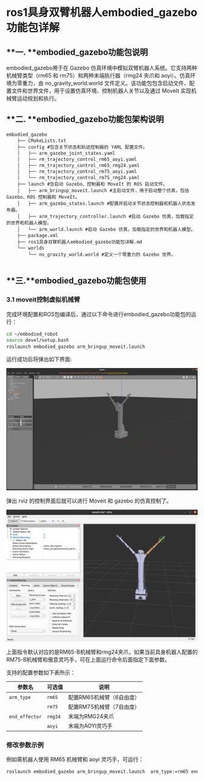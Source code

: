 #  ros1具身双臂机器人embodied_gazebo功能包详解



## **一. **embodied_gazebo功能包说明

embodied_gazebo用于在 Gazebo 仿真环境中模拟双臂机器人系统。它支持两种机械臂类型（rm65 和 rm75）和两种末端执行器（rmg24 夹爪和 aoyi）。仿真环境为零重力，由 no_gravity_world.world 文件定义。该功能包包含启动文件、配置文件和世界文件，用于设置仿真环境、控制机器人关节以及通过 MoveIt 实现机械臂运动规划和执行。

## **二. **embodied_gazebo功能包架构说明

```
embodied_gazebo
    ├── CMakeLists.txt
    ├── config #包含关节状态和轨迹控制器的 YAML 配置文件。
    │   ├── arm_gazebo_joint_states.yaml
    │   ├── rm_trajectory_control_rm65_aoyi.yaml
    │   ├── rm_trajectory_control_rm65_rmg24.yaml
    │   ├── rm_trajectory_control_rm75_aoyi.yaml
    │   └── rm_trajectory_control_rm75_rmg24.yaml
    ├── launch #含启动 Gazebo、控制器和 MoveIt 的 ROS 启动文件。
    │   ├── arm_bringup_moveit.launch #主启动文件，用于启动整个仿真，包括 Gazebo、ROS 控制器和 MoveIt。
    │   ├── arm_gazebo_states.launch #配置并启动关节状态控制器和机器人状态发布器。
    │   ├── arm_trajectory_controller.launch #启动 Gazebo 仿真，加载指定的世界和机器人模型。
    │   └── arm_world.launch #启动 Gazebo 仿真，加载指定的世界和机器人模型。
    ├── package.xml
    ├── ros1具身双臂机器人embodied_gazebo功能包详解.md
    └── worlds
        └── no_gravity_world.world #定义一个零重力的 Gazebo 世界。


```

## **三.**embodied_gazebo功能包使用

### 3.1 moveit控制虚拟机械臂

完成环境配置和ROS包编译后，通过以下命令进行embodied_gazebo功能包的运行：

```bash
cd ~/embodied_robot
source devel/setup.bash
roslaunch embodied_gazebo arm_bringup_moveit.launch 
```

运行成功后将弹出如下界面:

![image-20250513075815268](images/image-20250513075815268.png)

弹出 rviz 的控制界面后就可以进行 Moveit 和 gazebo 的仿真控制了。

![image-20250513075852745](images/image-20250513075852745.png)

上面指令默认对应的是RM65-B机械臂和rmg24夹爪，如果当前具身机器人配置的RM75-B机械臂和傲意灵巧手，可在上面运行命令后面指定下面参数。

支持的配置参数如下表所示：

| 参数名         | 可选值  | 说明                      |
| -------------- | ------- | ------------------------- |
| `arm_type`     | `rm65`  | 配置RM65机械臂（6自由度） |
|                | `rm75`  | 配置RM75机械臂（7自由度） |
| `end_effector` | `rmg24` | 末端为RMG24夹爪           |
|                | `aoyi`  | 末端为AOYI灵巧手          |

### **修改参数示例**

例如需机器人使用 RM65 机械臂和 aoyi 灵巧手，可运行：

```bash
roslaunch embodied_gazebo arm_bringup_moveit.launch  arm_type:=rm65 end_effector:=aoyi
```

